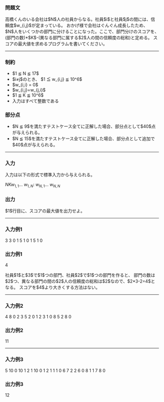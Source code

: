
<div>

<div>

<div>

<section>

### **問題文**

<p>
高橋くんのいる会社は$N$人の社員からなる。社員$i$と社員$j$の間には、信頼度$w_{i,j}$が定まっている。
おかげ様で会社はぐんぐん成長したため、$N$人をいくつかの部門に分けることになった。ここで、部門分けのスコアを、(部門の数)*$K$-(異なる部門に属する$2$人の間の信頼度の総和)と定める。
スコアの最大値を求めるプログラムを書いてください。
</p>

</section>

</div>

---

<div>

<div>

<section>

### **制約**

<ul>

<li>
$1 ≦ N ≦ 17$
</li>

<li>
$i≠j$のとき、 $1 ≦ w_{i,j} ≦ 10^6$
</li>

<li>
$w_{i,i} = 0$
</li>

<li>
$w_{i,j}=w_{j,i}$
</li>

<li>
$1 ≦ K ≦ 10^6$
</li>

<li>
入力はすべて整数である
</li>

</ul>

</section>

</div>

<div>

<section>

### **部分点**

<ul>

<li>
$N ≦ 9$を満たすテストケース全てに正解した場合、部分点として$40$点が与えられる。
</li>

<li>
$N ≦ 15$を満たすテストケース全てに正解した場合、部分点として追加で$40$点が与えられる。
</li>

</ul>

</section>

</div>

</div>

---

<div>

<section>

### **入力**

<p>
入力は以下の形式で標準入力から与えられる。
</p>

<div>

$N$$K$$w_{1,1}$... $w_{1,N}$:
$w_{N,1}$... $w_{N,N}$
</div>

</section>

</div>

<div>

<section>

### **出力**

<p>
$1$行目に、スコアの最大値を出力せよ。
</p>

</section>

</div>

---

<div>

<section>

### **入力例1**

<div>

3 3
0 1 5
1 0 1
5 1 0

</div>

</section>

</div>

<div>

<section>

### **出力例1**

<div>

4

</div>

<p>
社員$1$と$3$で$1$つの部門、社員$2$で$1$つの部門を作ると、
部門の数は$2$つ、異なる部門の間の$2$人の信頼度の総和は$2$なので、$2*3-2=4$となる。
スコアを$4$より大きくする方法はない。
</p>

</section>

</div>

---

<div>

<section>

### **入力例2**

<div>

4 8
0 2 3 5
2 0 1 2
3 1 0 8
5 2 8 0

</div>

</section>

</div>

<div>

<section>

### **出力例2**

<div>

11

</div>

</section>

</div>

---

<div>

<section>

### **入力例3**

<div>

5 10
0 10 1 2 1
10 0 1 2 1
1 1 0 6 7
2 2 6 0 8
1 1 7 8 0

</div>

</section>

</div>

<div>

<section>

### **出力例3**

<div>

12

</div>

</section>

</div>

</div>

</div>
